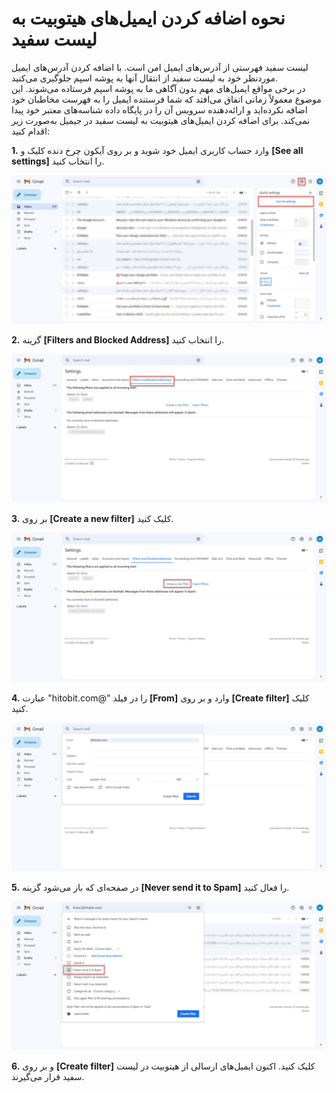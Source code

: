 # نحوه اضافه کردن ایمیل‌های هیتوبیت به لیست سفید
لیست سفید فهرستی از آدرس‌های ایمیل امن است. با اضافه کردن آدرس‌های ایمیل موردنظر خود به لیست سفید از انتقال آنها به پوشه اسپم جلوگیری می‌کنید.<br>
در برخی مواقع ایمیل‌های مهم بدون آگاهی ما به پوشه اسپم 
فرستاده می‌شوند. این موضوع معمولاً زمانی اتفاق می‌افتد که شما فرستنده ایمیل را به فهرست مخاطبان خود اضافه نکرده‌اید و ارائه‌دهنده سرویس آن را در پایگاه داده شناسه‌های معتبر خود پیدا نمی‌کند.
برای اضافه کردن ایمیل‌های هیتوبیت به لیست سفید در جیمیل به‌صورت زیر اقدام کنید:

**1.**  وارد حساب کاربری ایمیل خود شوید و بر روی آیکون چرخ دنده کلیک و **[See all settings]** را انتخاب کنید.

![تنظیمات جیمیل](./Images/gmail-settings.jpg)

**2.**    گزینه **[Filters and Blocked Address]** را انتخاب کنید.

![فیلترها و آدرس‌های بلاک شده](./Images/filters-and-blocked-addresses.jpg)

**3.** بر روی **[Create a new filter]** کلیک کنید.

![ایجاد فیلتر جدید](./Images/create-a-new-filter.jpg)

**4.** عبارت "hitobit.com@" را در فیلد **[From]** وارد  و بر روی **[Create filter]** کلیک کنید.

![وارد کردن ایمیل به لیست سفید](./Images/import-hitobit-email.jpg)

**5.** در صفحه‌ای که باز می‌شود گزینه **[Never send it to Spam]** را فعال کنید.

![](./Images/never-send-it-to-spam.jpg)

**6.** و بر روی **[Create filter]** کلیک کنید. اکنون ایمیل‌های ارسالی از هیتوبیت در لیست سفید قرار می‌گیرند.

